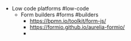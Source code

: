 - Low code platforms #low-code
	- Form builders #forms #builders
		- https://bpmn.io/toolkit/form-js/
		- https://formio.github.io/aurelia-formio/
		-